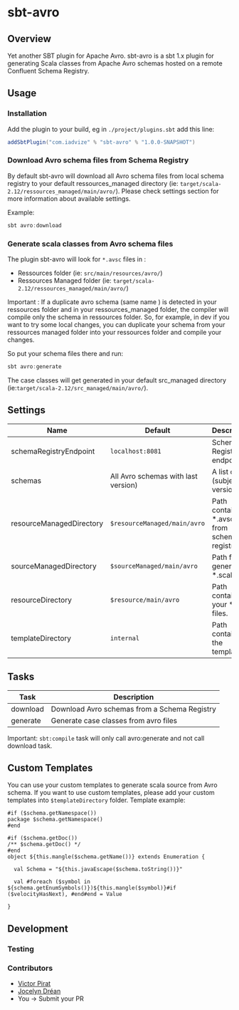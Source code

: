 # sbt-avro

## Overview

Yet another SBT plugin for Apache Avro.
sbt-avro is a sbt 1.x plugin for generating Scala classes from Apache Avro schemas hosted on a remote Confluent Schema Registry.

## Usage

### Installation

Add the plugin to your build, eg in `./project/plugins.sbt` add this line:

```scala
addSbtPlugin("com.iadvize" % "sbt-avro" % "1.0.0-SNAPSHOT")
```

### Download Avro schema files from Schema Registry

By default sbt-avro will download all Avro schema files from local schema registry to your default ressources_managed directory (ie: `target/scala-2.12/ressources_managed/main/avro/`). 
Please check settings section for more information about available settings.

Example:
```scala
sbt avro:download
```

### Generate scala classes from Avro schema files

The plugin sbt-avro will look for `*.avsc` files in :
- Ressources folder (ie: `src/main/resources/avro/`)
- Ressources Managed folder (ie: `target/scala-2.12/ressources_managed/main/avro/`)

Important : If a duplicate avro schema (same name ) is detected in your ressources folder and in your ressources_managed folder, the compiler will compile only the schema in ressources folder. So, for example, in dev if you want to try some local changes, you can duplicate your schema from your ressources managed folder into your ressources folder and compile your changes.

So put your schema files there and run:

```scala
sbt avro:generate
```

The case classes will get generated in your default src_managed directory (ie:`target/scala-2.12/src_managed/main/avro/`).


## Settings

Name | Default | Description
-----|---------|------------
schemaRegistryEndpoint | ``localhost:8081`` | Schema Registry endpoint
schemas | All Avro schemas with last version) | A list of (subject, version)
resourceManagedDirectory | ``$resourceManaged/main/avro`` | Path containing *.avsc files from schema registry.
sourceManagedDirectory | ``$sourceManaged/main/avro`` | Path for the generated *.scala files
resourceDirectory | ``$resource/main/avro`` | Path containing your *.avs files.
templateDirectory | ``internal`` | Path containing the templates.


## Tasks

Task                                    | Description
----------------------------------------|----------------------------------------
download                                | Download Avro schemas from a Schema Registry
generate                                | Generate case classes from avro files

Important: `sbt:compile` task will only call avro:generate and not call download task.  

## Custom Templates
You can use your custom templates to generate scala source from Avro schema. 
If you want to use custom templates, please add your custom templates into `$templateDirectory` folder.
Template example:
```velocity
#if ($schema.getNamespace())
package $schema.getNamespace()
#end

#if ($schema.getDoc())
/** $schema.getDoc() */
#end
object ${this.mangle($schema.getName())} extends Enumeration {

  val Schema = "${this.javaEscape($schema.toString())}"

  val #foreach ($symbol in ${schema.getEnumSymbols()})${this.mangle($symbol)}#if ($velocityHasNext), #end#end = Value

}

```

## Development

### Testing

### Contributors
  
  - [Victor Pirat](https://github.com/atvictor)
  - [Jocelyn Dréan](https://github.com/jocelyndrean)
  - You -> Submit your PR
